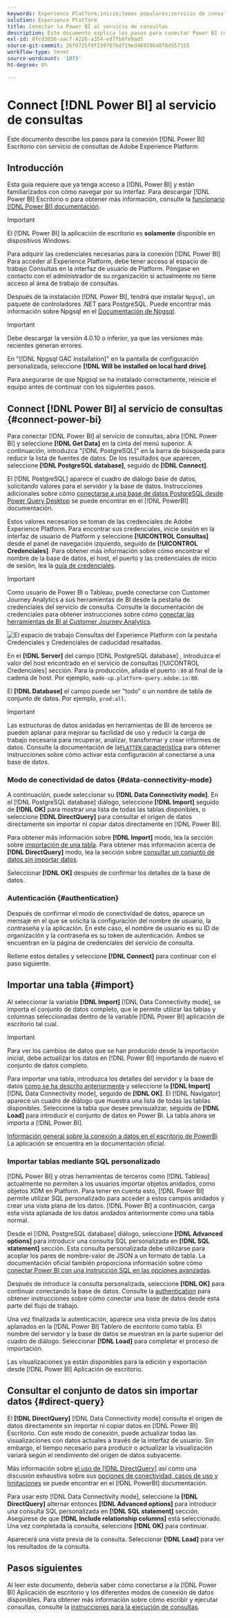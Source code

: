 ```yaml
---
keywords: Experience Platform;inicio;temas populares;servicio de consultas;servicio de consultas;Power BI;power bi;conectarse al servicio de consultas;
solution: Experience Platform
title: Conectar la Power BI al servicio de consultas
description: Este documento explica los pasos para conectar Power BI con el servicio de consultas de Adobe Experience Platform.
exl-id: 8fcd3056-aac7-4226-a354-ed7fb8fe9ad7
source-git-commit: 26f0725f0f239707bd719ed46929648f8d557155
workflow-type: tm+mt
source-wordcount: '1073'
ht-degree: 0%

---
```


# Connect [!DNL Power BI] al servicio de consultas

Este documento describe los pasos para la conexión [!DNL Power BI] Escritorio con servicio de consultas de Adobe Experience Platform.

## Introducción

Esta guía requiere que ya tenga acceso a [!DNL Power BI] y están familiarizados con cómo navegar por su interfaz. Para descargar [!DNL Power BI] Escritorio o para obtener más información, consulte la [funcionario [!DNL Power BI] documentación](https://docs.microsoft.com/en-us/power-bi/).

>[!IMPORTANT]
>
> El [!DNL Power BI] la aplicación de escritorio es **solamente** disponible en dispositivos Windows.

Para adquirir las credenciales necesarias para la conexión [!DNL Power BI] Para acceder al Experience Platform, debe tener acceso al espacio de trabajo Consultas en la interfaz de usuario de Platform. Póngase en contacto con el administrador de su organización si actualmente no tiene acceso al área de trabajo de consultas.

Después de la instalación [!DNL Power BI], tendrá que instalar `Npgsql`, un paquete de controladores .NET para PostgreSQL. Puede encontrar más información sobre Npgsql en el [Documentación de Npgsql](https://www.npgsql.org/doc/index.html).

>[!IMPORTANT]
>
>Debe descargar la versión 4.0.10 o inferior, ya que las versiones más recientes generan errores.

En &quot;[!DNL Npgsql GAC Installation]&quot; en la pantalla de configuración personalizada, seleccione **[!DNL Will be installed on local hard drive]**.

Para asegurarse de que Npgsql se ha instalado correctamente, reinicie el equipo antes de continuar con los siguientes pasos.

## Connect [!DNL Power BI] al servicio de consultas {#connect-power-bi}

Para conectar [!DNL Power BI] al servicio de consultas, abra [!DNL Power BI] y seleccione **[!DNL Get Data]** en la cinta del menú superior. A continuación, introduzca &quot;[!DNL PostgreSQL]&quot; en la barra de búsqueda para reducir la lista de fuentes de datos. De los resultados que aparecen, seleccione **[!DNL PostgreSQL database]**, seguido de **[!DNL Connect]**.

El [!DNL PostgreSQL] aparece el cuadro de diálogo base de datos, solicitando valores para el servidor y la base de datos. Instrucciones adicionales sobre cómo [conectarse a una base de datos PostgreSQL desde Power Query Desktop](https://learn.microsoft.com/en-us/power-query/connectors/postgresql#connect-to-a-postgresql-database-from-power-query-desktop) se puede encontrar en el [!DNL PowerBI] documentación.

Estos valores necesarios se toman de las credenciales de Adobe Experience Platform. Para encontrar sus credenciales, inicie sesión en la interfaz de usuario de Platform y seleccione **[!UICONTROL Consultas]** desde el panel de navegación izquierdo, seguido de **[!UICONTROL Credenciales]**. Para obtener más información sobre cómo encontrar el nombre de la base de datos, el host, el puerto y las credenciales de inicio de sesión, lea la [guía de credenciales](../ui/credentials.md).

>[!IMPORTANT]
>
>Como usuario de Power BI o Tableau, puede conectarse con Customer Journey Analytics a sus herramientas de BI desde la pestaña de credenciales del servicio de consulta. Consulte la documentación de credenciales para obtener instrucciones sobre cómo [conectar las herramientas de BI al Customer Journey Analytics](../ui/credentials.md#connect-to-customer-journey-analytics).

![El espacio de trabajo Consultas del Experience Platform con la pestaña Credenciales y Credenciales de caducidad resaltadas.](../images/clients/power-bi/query-service-credentials-page.png)

En el **[!DNL Server]** del campo [!DNL PostgreSQL database] , introduzca el valor del host encontrado en el servicio de consultas [!UICONTROL Credenciales] sección. Para la producción, añada el puerto `:80` al final de la cadena de host. Por ejemplo, `made-up.platform-query.adobe.io:80`.

El **[!DNL Database]** el campo puede ser &quot;todo&quot; o un nombre de tabla de conjunto de datos. Por ejemplo, `prod:all`.

>[!IMPORTANT]
>
>Las estructuras de datos anidadas en herramientas de BI de terceros se pueden aplanar para mejorar su facilidad de uso y reducir la carga de trabajo necesaria para recuperar, analizar, transformar y crear informes de datos. Consulte la documentación de la[`FLATTEN` característica](../key-concepts/flatten-nested-data.md) para obtener instrucciones sobre cómo activar esta configuración al conectarse a una base de datos.

### Modo de conectividad de datos {#data-connectivity-mode}

A continuación, puede seleccionar su **[!DNL Data Connectivity mode]**. En el [!DNL PostgreSQL database] diálogo, seleccione **[!DNL Import]** seguido de **[!DNL OK]** para mostrar una lista de todas las tablas disponibles, o seleccione **[!DNL DirectQuery]** para consultar el origen de datos directamente sin importar ni copiar datos directamente en [!DNL Power BI].

Para obtener más información sobre **[!DNL Import]** modo, lea la sección sobre [importación de una tabla](#import). Para obtener más información acerca de **[!DNL DirectQuery]** modo, lea la sección sobre [consultar un conjunto de datos sin importar datos](#direct-query).

Seleccionar **[!DNL OK]** después de confirmar los detalles de la base de datos.

### Autenticación {#authentication}

Después de confirmar el modo de conectividad de datos, aparece un mensaje en el que se solicita la configuración del nombre de usuario, la contraseña y la aplicación. En este caso, el nombre de usuario es su ID de organización y la contraseña es su token de autenticación. Ambos se encuentran en la página de credenciales del servicio de consulta.

Rellene estos detalles y seleccione **[!DNL Connect]** para continuar con el paso siguiente.

## Importar una tabla {#import}

Al seleccionar la variable **[!DNL Import]** [!DNL Data Connectivity mode], se importa el conjunto de datos completo, que le permite utilizar las tablas y columnas seleccionadas dentro de la variable [!DNL Power BI] aplicación de escritorio tal cual.

>[!IMPORTANT]
>
>Para ver los cambios de datos que se han producido desde la importación inicial, debe actualizar los datos en [!DNL Power BI] importando de nuevo el conjunto de datos completo.

Para importar una tabla, introduzca los detalles del servidor y la base de datos [como se ha descrito anteriormente](#connect-power-bi) y seleccione la **[!DNL Import]** [!DNL Data Connectivity mode], seguido de **[!DNL OK]**. El [!DNL Navigator] aparece un cuadro de diálogo que muestra una lista de todas las tablas disponibles. Seleccione la tabla que desee previsualizar, seguida de **[!DNL Load]** para introducir el conjunto de datos en Power BI. La tabla ahora se importa a [!DNL Power BI].

[Información general sobre la conexión a datos en el escritorio de PowerBi](https://learn.microsoft.com/en-us/power-bi/connect-data/desktop-quickstart-connect-to-data#connect-to-data) La aplicación se encuentra en la documentación oficial.

### Importar tablas mediante SQL personalizado

[!DNL Power BI] y otras herramientas de terceros como [!DNL Tableau] actualmente no permiten a los usuarios importar objetos anidados, como objetos XDM en Platform. Para tener en cuenta esto, [!DNL Power BI] permite utilizar SQL personalizado para acceder a estos campos anidados y crear una vista plana de los datos. [!DNL Power BI] a continuación, carga esta vista aplanada de los datos anidados anteriormente como una tabla normal.

Desde el [!DNL PostgreSQL database] diálogo, seleccione **[!DNL Advanced options]** para introducir una consulta SQL personalizada en **[!DNL SQL statement]** sección. Esta consulta personalizada debe utilizarse para acoplar los pares de nombre-valor de JSON a un formato de tabla. La documentación oficial también proporciona información sobre cómo [conectar Power BI con una instrucción SQL en las opciones avanzadas](https://learn.microsoft.com/en-us/power-query/connectors/postgresql#connect-using-advanced-options).

Después de introducir la consulta personalizada, seleccione **[!DNL OK]** para continuar conectando la base de datos. Consulte la [authentication](#authentication) para obtener instrucciones sobre cómo conectar una base de datos desde esta parte del flujo de trabajo.

Una vez finalizada la autenticación, aparece una vista previa de los datos aplanados en la [!DNL Power BI] Tablero de escritorio como tabla. El nombre del servidor y la base de datos se muestran en la parte superior del cuadro de diálogo. Seleccionar **[!DNL Load]** para completar el proceso de importación.

Las visualizaciones ya están disponibles para la edición y exportación desde [!DNL Power BI] Aplicación de escritorio.

## Consultar el conjunto de datos sin importar datos {#direct-query}

El **[!DNL DirectQuery]** [!DNL Data Connectivity mode] consulta el origen de datos directamente sin importar ni copiar datos en [!DNL Power BI] Escritorio. Con este modo de conexión, puede actualizar todas las visualizaciones con datos actuales a través de la interfaz de usuario. Sin embargo, el tiempo necesario para producir o actualizar la visualización variará según el rendimiento del origen de datos subyacente.

Más información sobre [el uso de [!DNL DirectQuery]](https://learn.microsoft.com/en-us/power-bi/connect-data/desktop-use-directquery) así como una discusión exhaustiva sobre sus [opciones de conectividad, casos de uso y limitaciones](https://learn.microsoft.com/en-us/power-bi/connect-data/desktop-directquery-about) se puede encontrar en el [!DNL PowerBI] documentación.

Para usar esto [!DNL Data Connectivity mode], seleccione la **[!DNL DirectQuery]** alternar entonces **[!DNL Advanced options]** para introducir una consulta SQL personalizada en **[!DNL SQL statement]** sección. Asegúrese de que **[!DNL Include relationship columns]** está seleccionado. Una vez completada la consulta, seleccione **[!DNL OK]** para continuar.

Aparecerá una vista previa de la consulta. Seleccionar **[!DNL Load]** para ver los resultados de la consulta.

## Pasos siguientes

Al leer este documento, debería saber cómo conectarse a la [!DNL Power BI] Aplicación de escritorio y los diferentes modos de conexión de datos disponibles. Para obtener más información sobre cómo escribir y ejecutar consultas, consulte la [instrucciones para la ejecución de consultas](../best-practices/writing-queries.md).
